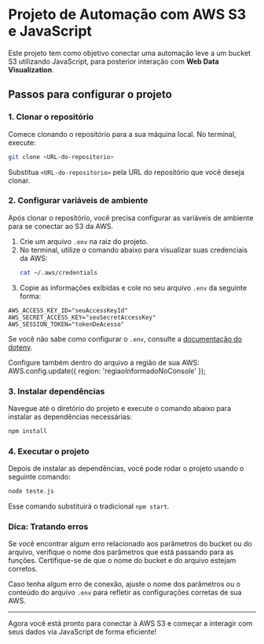 
# Projeto de Automação com AWS S3 e JavaScript

Este projeto tem como objetivo conectar uma automação leve a um bucket S3 utilizando JavaScript, para posterior interação com **Web Data Visualization**.

## Passos para configurar o projeto

### 1. Clonar o repositório

Comece clonando o repositório para a sua máquina local. No terminal, execute:

```bash
git clone <URL-do-repositorio>
```

Substitua `<URL-do-repositorio>` pela URL do repositório que você deseja clonar.

### 2. Configurar variáveis de ambiente

Após clonar o repositório, você precisa configurar as variáveis de ambiente para se conectar ao S3 da AWS.

1. Crie um arquivo `.env` na raiz do projeto.
2. No terminal, utilize o comando abaixo para visualizar suas credenciais da AWS:
   ```bash
   cat ~/.aws/credentials
   ```
3. Copie as informações exibidas e cole no seu arquivo `.env` da seguinte forma:

```plaintext
AWS_ACCESS_KEY_ID="seuAccessKeyId"
AWS_SECRET_ACCESS_KEY="seuSecretAccessKey"
AWS_SESSION_TOKEN="tokenDeAcesso"
```

Se você não sabe como configurar o `.env`, consulte a [documentação do dotenv](https://www.npmjs.com/package/dotenv).

Configure também dentro do arquivo a região de sua AWS:
AWS.config.update({ region: 'regiaoInformadoNoConsole' });

### 3. Instalar dependências

Navegue até o diretório do projeto e execute o comando abaixo para instalar as dependências necessárias:

```bash
npm install
```

### 4. Executar o projeto

Depois de instalar as dependências, você pode rodar o projeto usando o seguinte comando:

```bash
node teste.js
```

Esse comando substituirá o tradicional `npm start`.

### Dica: Tratando erros

Se você encontrar algum erro relacionado aos parâmetros do bucket ou do arquivo, verifique o nome dos parâmetros que está passando para as funções. Certifique-se de que o nome do bucket e do arquivo estejam corretos.

Caso tenha algum erro de conexão, ajuste o nome dos parâmetros ou o conteúdo do arquivo `.env` para refletir as configurações corretas de sua AWS.

---

Agora você está pronto para conectar à AWS S3 e começar a interagir com seus dados via JavaScript de forma eficiente!
